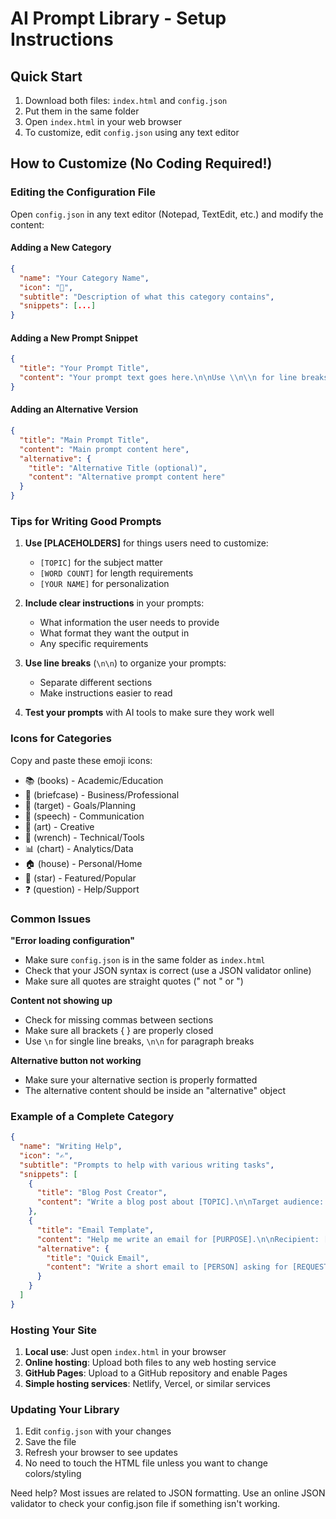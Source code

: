 # AI Prompt Library - Setup Instructions

## Quick Start
1. Download both files: `index.html` and `config.json`
2. Put them in the same folder
3. Open `index.html` in your web browser
4. To customize, edit `config.json` using any text editor

## How to Customize (No Coding Required!)

### Editing the Configuration File

Open `config.json` in any text editor (Notepad, TextEdit, etc.) and modify the content:

#### Adding a New Category
```json
{
  "name": "Your Category Name",
  "icon": "🎯",
  "subtitle": "Description of what this category contains",
  "snippets": [...]
}
```

#### Adding a New Prompt Snippet
```json
{
  "title": "Your Prompt Title",
  "content": "Your prompt text goes here.\n\nUse \\n\\n for line breaks.\nUse [PLACEHOLDERS] for things users should replace."
}
```

#### Adding an Alternative Version
```json
{
  "title": "Main Prompt Title",
  "content": "Main prompt content here",
  "alternative": {
    "title": "Alternative Title (optional)",
    "content": "Alternative prompt content here"
  }
}
```

### Tips for Writing Good Prompts

1. **Use [PLACEHOLDERS]** for things users need to customize:
   - `[TOPIC]` for the subject matter
   - `[WORD COUNT]` for length requirements
   - `[YOUR NAME]` for personalization

2. **Include clear instructions** in your prompts:
   - What information the user needs to provide
   - What format they want the output in
   - Any specific requirements

3. **Use line breaks** (`\n\n`) to organize your prompts:
   - Separate different sections
   - Make instructions easier to read

4. **Test your prompts** with AI tools to make sure they work well

### Icons for Categories
Copy and paste these emoji icons:
- 📚 (books) - Academic/Education
- 💼 (briefcase) - Business/Professional
- 🎯 (target) - Goals/Planning
- 💬 (speech) - Communication
- 🎨 (art) - Creative
- 🔧 (wrench) - Technical/Tools
- 📊 (chart) - Analytics/Data
- 🏠 (house) - Personal/Home
- 🌟 (star) - Featured/Popular
- ❓ (question) - Help/Support

### Common Issues

**"Error loading configuration"**
- Make sure `config.json` is in the same folder as `index.html`
- Check that your JSON syntax is correct (use a JSON validator online)
- Make sure all quotes are straight quotes (" not " or ")

**Content not showing up**
- Check for missing commas between sections
- Make sure all brackets { } are properly closed
- Use `\n` for single line breaks, `\n\n` for paragraph breaks

**Alternative button not working**
- Make sure your alternative section is properly formatted
- The alternative content should be inside an "alternative" object

### Example of a Complete Category

```json
{
  "name": "Writing Help",
  "icon": "✍️",
  "subtitle": "Prompts to help with various writing tasks",
  "snippets": [
    {
      "title": "Blog Post Creator",
      "content": "Write a blog post about [TOPIC].\n\nTarget audience: [WHO READS THIS]\nTone: [PROFESSIONAL/CASUAL/FUNNY]\nLength: [WORD COUNT] words\n\nPlease include:\n• Catchy headline\n• Engaging introduction\n• 3-5 main points\n• Strong conclusion\n• SEO-friendly subheadings"
    },
    {
      "title": "Email Template",
      "content": "Help me write an email for [PURPOSE].\n\nRecipient: [WHO]\nTone: [FORMAL/FRIENDLY]\nMain request: [WHAT YOU NEED]\n\nPlease provide a professional email with subject line.",
      "alternative": {
        "title": "Quick Email",
        "content": "Write a short email to [PERSON] asking for [REQUEST]. Keep it brief and polite."
      }
    }
  ]
}
```

### Hosting Your Site

1. **Local use**: Just open `index.html` in your browser
2. **Online hosting**: Upload both files to any web hosting service
3. **GitHub Pages**: Upload to a GitHub repository and enable Pages
4. **Simple hosting services**: Netlify, Vercel, or similar services

### Updating Your Library

1. Edit `config.json` with your changes
2. Save the file
3. Refresh your browser to see updates
4. No need to touch the HTML file unless you want to change colors/styling

Need help? Most issues are related to JSON formatting. Use an online JSON validator to check your config.json file if something isn't working.